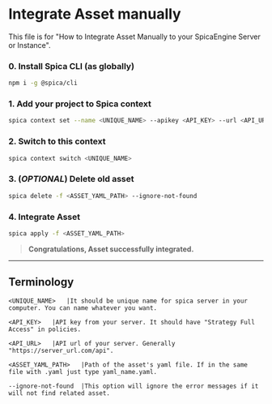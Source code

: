 # Integrate Asset manually

This file is for "How to Integrate Asset Manually to your SpicaEngine Server or Instance".

### **0. Install Spica CLI (as globally)**

```bash
npm i -g @spica/cli
```

### **1. Add your project to Spica context**

```bash
spica context set --name <UNIQUE_NAME> --apikey <API_KEY> --url <API_URL>
```

### **2. Switch to this context**

```bash
spica context switch <UNIQUE_NAME>
```

### **3. (_OPTIONAL_) Delete old asset**

```bash
spica delete -f <ASSET_YAML_PATH> --ignore-not-found
```

### **4. Integrate Asset**

```bash
spica apply -f <ASSET_YAML_PATH>
```

> **Congratulations, Asset successfully integrated.**

---

## Terminology

```
<UNIQUE_NAME>   |It should be unique name for spica server in your computer. You can name whatever you want.
```

```
<API_KEY>   |API key from your server. It should have "Strategy Full Access" in policies.
```

```
<API_URL>   |API url of your server. Generally "https://server_url.com/api".
```

```
<ASSET_YAML_PATH>   |Path of the asset's yaml file. If in the same file with .yaml just type yaml_name.yaml.
```

```
--ignore-not-found  |This option will ignore the error messages if it will not find related asset.
```
